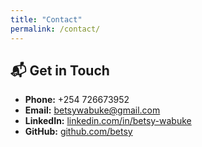 ```yaml
---
title: "Contact"
permalink: /contact/
---
```

## 📬 Get in Touch
- **Phone:** +254 726673952  
- **Email:** [betsywabuke@gmail.com](mailto:betsywabuke@gmail.com)  
- **LinkedIn:** [linkedin.com/in/betsy-wabuke](https://www.linkedin.com/in/betsy-wabuke)  
- **GitHub:** [github.com/betsy](https://github.com/Betsy-Wabuke)  
